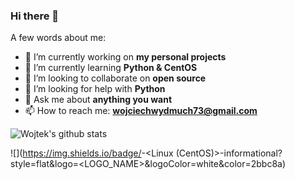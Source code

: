 ### Hi there 👋
A few words about me:
- 🔭 I’m currently working on **my personal projects**
- 🌱 I’m currently learning **Python & CentOS**
- 👯 I’m looking to collaborate on **open source**
- 🤔 I’m looking for help with **Python**
- 💬 Ask me about **anything you want**
- 📫 How to reach me: **wojciechwydmuch73@gmail.com**

![Wojtek's github stats](https://github-readme-stats.vercel.app/api?username=wojtekw0703&show_icons=true&theme=tokyonight)

![](https://img.shields.io/badge/<OS>-<Linux (CentOS)>-informational?style=flat&logo=<LOGO_NAME>&logoColor=white&color=2bbc8a)
